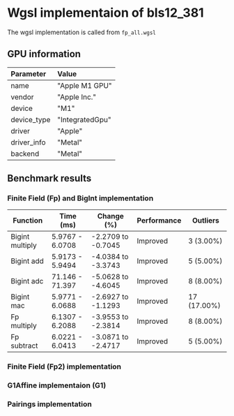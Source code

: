# Wgsl implementaion of bls12_381

The wgsl implementation is called from `fp_all.wgsl`

## GPU information

| Parameter | Value |
| :--- | :--- |
| name    | "Apple M1 GPU"    |
| vendor    | "Apple Inc."    |
| device    | "M1"    |
| device_type    | "IntegratedGpu"    |
| driver    | "Apple"    |
| driver_info    | "Metal"    |
| backend    | "Metal"    |


## Benchmark results

### Finite Field (Fp) and BigInt implementation

| Function         | Time (ms)       | Change (%)          | Performance  | Outliers  |
|------------------|-----------------|---------------------|--------------|-----------|
| Bigint multiply  | 5.9767 - 6.0708 | -2.2709 to -0.7045  | Improved     | 3 (3.00%) |
| Bigint add       | 5.9173 - 5.9494 | -4.0384 to -3.3743  | Improved     | 5 (5.00%) |
| Bigint adc       | 71.146 - 71.397 | -5.0628 to -4.6045  | Improved     | 8 (8.00%) |
| Bigint mac       | 5.9771 - 6.0688 | -2.6927 to -1.1293  | Improved     | 17 (17.00%)|
| Fp multiply      | 6.1307 - 6.2088 | -3.9553 to -2.3814  | Improved     | 8 (8.00%) |
| Fp subtract      | 6.0221 - 6.0413 | -3.0871 to -2.4717  | Improved     | 5 (5.00%) |

### Finite Field (Fp2) implementation

### G1Affine implementaion (G1) 

### Pairings implementation










